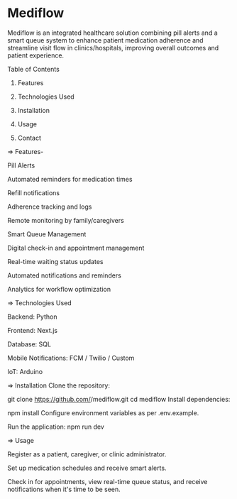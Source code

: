 # Mediflow
Mediflow is an integrated healthcare solution combining pill alerts and a smart queue system to enhance patient medication adherence and streamline visit flow in clinics/hospitals, improving overall outcomes and patient experience.

Table of Contents
1. Features

2. Technologies Used

3. Installation

4. Usage

5. Contact





=> Features-

Pill Alerts

Automated reminders for medication times

Refill notifications

Adherence tracking and logs

Remote monitoring by family/caregivers

Smart Queue Management

Digital check-in and appointment management

Real-time waiting status updates

Automated notifications and reminders

Analytics for workflow optimization

=> Technologies Used

Backend: Python 

Frontend: Next.js 

Database: SQL 

Mobile Notifications: FCM / Twilio / Custom

IoT: Arduino 

=> Installation
Clone the repository:

git clone https://github.com/<yourorg>/mediflow.git
cd mediflow
Install dependencies:

npm install
Configure environment variables as per .env.example.

Run the application:
npm run dev

=> Usage

Register as a patient, caregiver, or clinic administrator.

Set up medication schedules and receive smart alerts.

Check in for appointments, view real-time queue status, and receive notifications when it's time to be seen.


